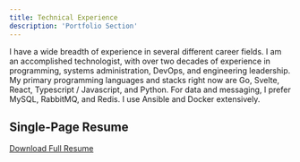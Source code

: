 ```yaml
---
title: Technical Experience
description: 'Portfolio Section'
---
```


I have a wide breadth of experience in several different career fields. I am an accomplished technologist, with over two decades of experience in programming, systems administration, DevOps, and engineering leadership. My primary programming languages and stacks right now are Go, Svelte, React, Typescript / Javascript, and Python. For data and messaging, I prefer MySQL, RabbitMQ, and Redis. I use Ansible and Docker extensively.

## Single-Page Resume

[Download Full Resume](/resume.pdf)
